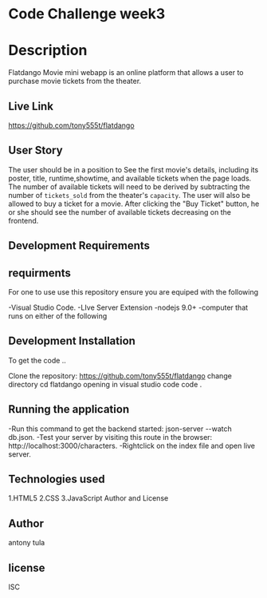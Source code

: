 # Code Challenge week3
# Description
Flatdango Movie mini webapp is an online platform that allows a user to purchase movie tickets from the
theater.

## Live Link
https://github.com/tony555t/flatdango

## User Story
 The user should be in a position to See the first movie's details, including its poster, title, runtime,showtime, and available tickets when the page loads. The number of
 available tickets will need to be derived by subtracting the number of
`tickets_sold` from the theater's `capacity`. 
 The user will also be allowed to buy a ticket for a movie. After clicking the "Buy Ticket" button, he  or she  should see the number of available tickets decreasing on the frontend. 

## Development Requirements
## requirments
For one to use use this repository ensure you are equiped with the following

-Visual Studio Code. 
-LIve Server Extension
-nodejs 9.0+
-computer that runs on either of the following
## Development Installation
To get the code ..

Clone the repository: https://github.com/tony555t/flatdango
change directory
 cd flatdango
opening in visual studio code
code .
## Running the application
 -Run this command to get the backend started: 
json-server --watch db.json. -Test your server by visiting this route in the browser:
 http://localhost:3000/characters. -Rightclick on the index file and open live server.

## Technologies used
1.HTML5 
2.CSS 
3.JavaScript
Author and License
## Author
antony tula
## license
ISC
 

